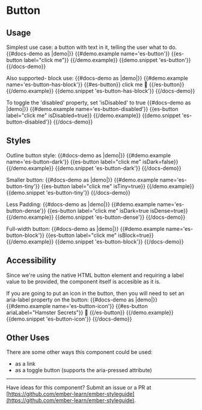 # Button

## Usage

Simplest use case: a button with text in it, telling the user what to do.
{{#docs-demo as |demo|}}
  {{#demo.example name='es-button'}}
    {{es-button label="click me"}}
  {{/demo.example}}
  {{demo.snippet 'es-button'}}
{{/docs-demo}}

Also supported- block use:
{{#docs-demo as |demo|}}
  {{#demo.example name='es-button-has-block'}}
    {{#es-button}}
      click me <span>🐹</span>
    {{/es-button}}
  {{/demo.example}}
  {{demo.snippet 'es-button-has-block'}}
{{/docs-demo}}

To toggle the 'disabled' property, set 'isDisabled' to true
{{#docs-demo as |demo|}}
  {{#demo.example name='es-button-disabled'}}
    {{es-button label="click me" isDisabled=true}}
  {{/demo.example}}
  {{demo.snippet 'es-button-disabled'}}
{{/docs-demo}}

## Styles

Outline button style:
{{#docs-demo as |demo|}}
  {{#demo.example name='es-button-dark'}}
    {{es-button label="click me" isDark=false}}
  {{/demo.example}}
  {{demo.snippet 'es-button-dark'}}
{{/docs-demo}}

Smaller button:
{{#docs-demo as |demo|}}
  {{#demo.example name='es-button-tiny'}}
    {{es-button label="click me" isTiny=true}}
  {{/demo.example}}
  {{demo.snippet 'es-button-tiny'}}
{{/docs-demo}}

Less Padding:
{{#docs-demo as |demo|}}
  {{#demo.example name='es-button-dense'}}
    {{es-button label="click me" isDark=true isDense=true}}
  {{/demo.example}}
  {{demo.snippet 'es-button-dense'}}
{{/docs-demo}}

Full-width button:
{{#docs-demo as |demo|}}
  {{#demo.example name='es-button-block'}}
    {{es-button label="click me" isBlock=true}}
  {{/demo.example}}
  {{demo.snippet 'es-button-block'}}
{{/docs-demo}}

## Accessibility

Since we're using the native HTML button element and requiring a label value to be provided, the component itself is accesible as it is.

If you are going to put an icon in the button, then you will need to set an aria-label property on the button:
{{#docs-demo as |demo|}}
  {{#demo.example name='es-button-icon'}}
    {{#es-button  ariaLabel="Hamster Secrets"}}
      🐹
    {{/es-button}}
  {{/demo.example}}
  {{demo.snippet 'es-button-icon'}}
{{/docs-demo}}

## Other Uses

There are some other ways this component could be used:

- as a link
- as a toggle button (supports the aria-pressed attribute)



<hr/>

Have ideas for this component? Submit an issue or a PR at [https://github.com/ember-learn/ember-styleguide](https://github.com/ember-learn/ember-styleguide).
